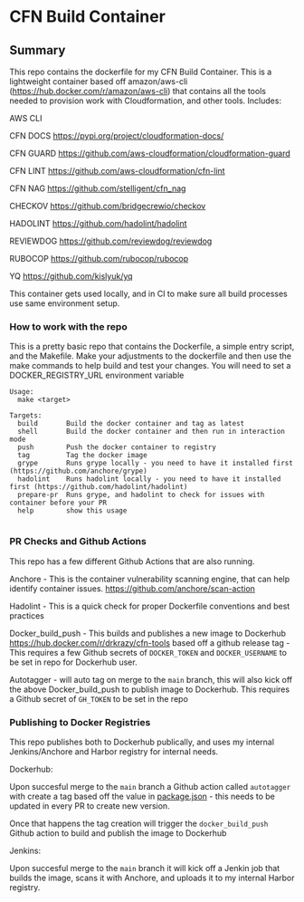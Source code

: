 # CFN Build Container

## Summary

This repo contains the dockerfile for my CFN Build Container. This is a lightweight container based off amazon/aws-cli (https://hub.docker.com/r/amazon/aws-cli) that contains all the tools needed to provision work with Cloudformation, and other tools.
Includes:

AWS CLI

CFN DOCS https://pypi.org/project/cloudformation-docs/

CFN GUARD https://github.com/aws-cloudformation/cloudformation-guard

CFN LINT https://github.com/aws-cloudformation/cfn-lint

CFN NAG https://github.com/stelligent/cfn_nag

CHECKOV https://github.com/bridgecrewio/checkov

HADOLINT https://github.com/hadolint/hadolint

REVIEWDOG https://github.com/reviewdog/reviewdog

RUBOCOP https://github.com/rubocop/rubocop

YQ https://github.com/kislyuk/yq


This container gets used locally, and in CI to make sure all build processes use same environment setup.

### How to work with the repo

This is a pretty basic repo that contains the Dockerfile, a simple entry script, and the Makefile.
Make your adjustments to the dockerfile and then use the make commands to help build and test your changes.
You will need to set a DOCKER_REGISTRY_URL environment variable

```shell
Usage:
  make <target>

Targets:
  build       Build the docker container and tag as latest
  shell       Build the docker container and then run in interaction mode
  push        Push the docker container to registry
  tag         Tag the docker image
  grype       Runs grype locally - you need to have it installed first (https://github.com/anchore/grype)
  hadolint    Runs hadolint locally - you need to have it installed first (https://github.com/hadolint/hadolint)
  prepare-pr  Runs grype, and hadolint to check for issues with container before your PR
  help        show this usage
  
```

### PR Checks and Github Actions

This repo has a few different Github Actions that are also running.

Anchore - This is the container vulnerability scanning engine, that can help identify container issues. https://github.com/anchore/scan-action

Hadolint - This is a quick check for proper Dockerfile conventions and best practices

Docker_build_push - This builds and publishes a new image to Dockerhub https://hub.docker.com/r/drkrazy/cfn-tools based off a github release tag - This requires a few Github secrets of `DOCKER_TOKEN` and `DOCKER_USERNAME` to be set in repo for Dockerhub user.

Autotagger - will auto tag on merge to the `main` branch, this will also kick off the above Docker_build_push to publish image to Dockerhub. This requires a Github secret of `GH_TOKEN` to be set in the repo

### Publishing to Docker Registries

This repo publishes both to Dockerhub publically, and uses my internal Jenkins/Anchore and Harbor registry for internal needs.

Dockerhub:

Upon succesful merge to the `main` branch a Github action called `autotagger` with create a tag based off the value in [package.json](package.json) - this needs to be updated in every PR to create new version.

Once that happens the tag creation will trigger the `docker_build_push` Github action to build and publish the image to Dockerhub

Jenkins:

Upon succesful merge to the `main` branch it will kick off a Jenkin job that builds the image, scans it with Anchore, and uploads it to my internal Harbor registry.